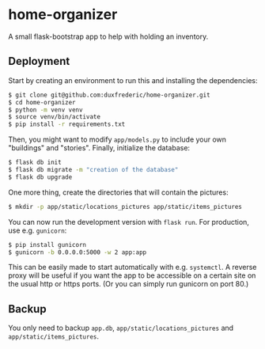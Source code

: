 # home-organizer
A small flask-bootstrap app to help with holding an inventory. 
## Deployment 
Start by creating an environment to run this and installing the dependencies:
```bash
$ git clone git@github.com:duxfrederic/home-organizer.git
$ cd home-organizer
$ python -m venv venv
$ source venv/bin/activate
$ pip install -r requirements.txt
```

Then, you might want to modify `app/models.py` to include your own "buildings" and "stories". Finally, initialize the database:
```bash
$ flask db init
$ flask db migrate -m "creation of the database"
$ flask db upgrade
```
One more thing, create the directories that will contain the pictures:
```bash
$ mkdir -p app/static/locations_pictures app/static/items_pictures
```

You can now run the development version with `flask run`. For production, use e.g. `gunicorn`:
```bash
$ pip install gunicorn
$ gunicorn -b 0.0.0.0:5000 -w 2 app:app
```
This can be easily made to start automatically with e.g. `systemctl`. A reverse proxy will be useful if you want the app to be accessible on a certain site on the usual http or https ports. (Or you can simply run gunicorn on port 80.)

## Backup
You only need to backup `app.db`, `app/static/locations_pictures` and `app/static/items_pictures`. 

